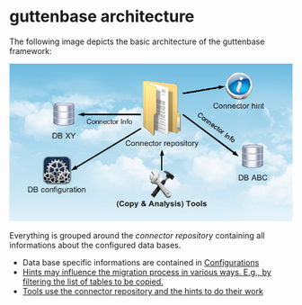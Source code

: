 # guttenbase architecture

The following image depicts the basic architecture of the guttenbase framework:

![Architecture](images/architecture.png)

Everything is grouped around the _connector repository_ containing all informations about the configured data bases.

* Data base specific informations are contained in [Configurations](configuration.md)
* [Hints may influence the migration process in various ways. E.g., by filtering the list of tables to be copied.](hints.md)
* [Tools use the connector repository and the hints to do their work](tools.md)

